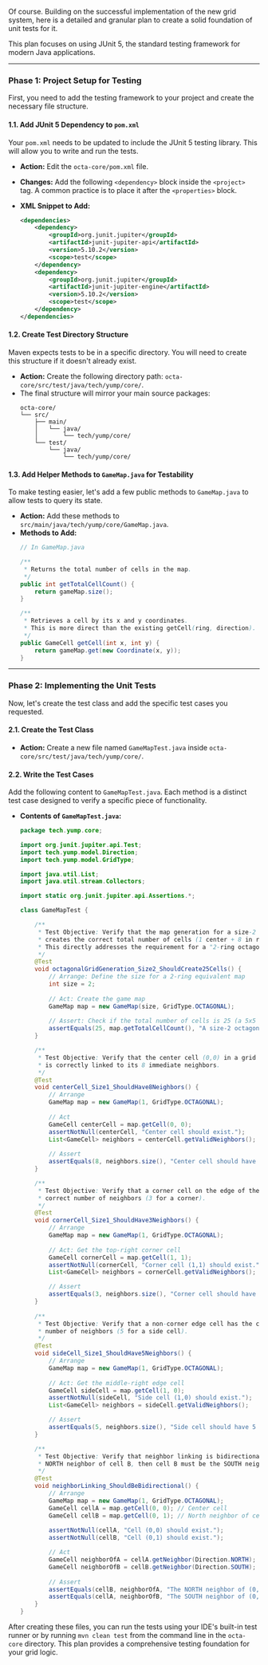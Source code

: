 Of course. Building on the successful implementation of the new grid system, here is a detailed and granular plan to create a solid foundation of unit tests for it.

This plan focuses on using JUnit 5, the standard testing framework for modern Java applications.

---
### Phase 1: Project Setup for Testing

First, you need to add the testing framework to your project and create the necessary file structure.

#### **1.1. Add JUnit 5 Dependency to `pom.xml`**
Your `pom.xml` needs to be updated to include the JUnit 5 testing library. This will allow you to write and run the tests.

* **Action:** Edit the `octa-core/pom.xml` file.
* **Changes:** Add the following `<dependency>` block inside the `<project>` tag. A common practice is to place it after the `<properties>` block.

* **XML Snippet to Add:**
    ```xml
    <dependencies>
        <dependency>
            <groupId>org.junit.jupiter</groupId>
            <artifactId>junit-jupiter-api</artifactId>
            <version>5.10.2</version>
            <scope>test</scope>
        </dependency>
        <dependency>
            <groupId>org.junit.jupiter</groupId>
            <artifactId>junit-jupiter-engine</artifactId>
            <version>5.10.2</version>
            <scope>test</scope>
        </dependency>
    </dependencies>
    ```

#### **1.2. Create Test Directory Structure**
Maven expects tests to be in a specific directory. You will need to create this structure if it doesn't already exist.

* **Action:** Create the following directory path: `octa-core/src/test/java/tech/yump/core/`.
* The final structure will mirror your main source packages:
    ```
    octa-core/
    └── src/
        ├── main/
        │   └── java/
        │       └── tech/yump/core/
        └── test/
            └── java/
                └── tech/yump/core/
    ```

#### **1.3. Add Helper Methods to `GameMap.java` for Testability**
To make testing easier, let's add a few public methods to `GameMap.java` to allow tests to query its state.

* **Action:** Add these methods to `src/main/java/tech/yump/core/GameMap.java`.
* **Methods to Add:**
    ```java
    // In GameMap.java
    
    /**
     * Returns the total number of cells in the map.
     */
    public int getTotalCellCount() {
        return gameMap.size();
    }

    /**
     * Retrieves a cell by its x and y coordinates.
     * This is more direct than the existing getCell(ring, direction).
     */
    public GameCell getCell(int x, int y) {
        return gameMap.get(new Coordinate(x, y));
    }
    ```

---
### Phase 2: Implementing the Unit Tests

Now, let's create the test class and add the specific test cases you requested.

#### **2.1. Create the Test Class**
* **Action:** Create a new file named `GameMapTest.java` inside `octa-core/src/test/java/tech/yump/core/`.

#### **2.2. Write the Test Cases**
Add the following content to `GameMapTest.java`. Each method is a distinct test case designed to verify a specific piece of functionality.

* **Contents of `GameMapTest.java`:**
    ```java
    package tech.yump.core;

    import org.junit.jupiter.api.Test;
    import tech.yump.model.Direction;
    import tech.yump.model.GridType;

    import java.util.List;
    import java.util.stream.Collectors;

    import static org.junit.jupiter.api.Assertions.*;

    class GameMapTest {

        /**
         * Test Objective: Verify that the map generation for a size-2 octagonal grid
         * creates the correct total number of cells (1 center + 8 in ring 1 + 16 in ring 2 = 25).
         * This directly addresses the requirement for a "2-ring octagon".
         */
        @Test
        void octagonalGridGeneration_Size2_ShouldCreate25Cells() {
            // Arrange: Define the size for a 2-ring equivalent map
            int size = 2;
            
            // Act: Create the game map
            GameMap map = new GameMap(size, GridType.OCTAGONAL);
            
            // Assert: Check if the total number of cells is 25 (a 5x5 grid)
            assertEquals(25, map.getTotalCellCount(), "A size-2 octagonal map should have 25 cells.");
        }

        /**
         * Test Objective: Verify that the center cell (0,0) in a grid of size >= 1
         * is correctly linked to its 8 immediate neighbors.
         */
        @Test
        void centerCell_Size1_ShouldHave8Neighbors() {
            // Arrange
            GameMap map = new GameMap(1, GridType.OCTAGONAL);
            
            // Act
            GameCell centerCell = map.getCell(0, 0);
            assertNotNull(centerCell, "Center cell should exist.");
            List<GameCell> neighbors = centerCell.getValidNeighbors();
            
            // Assert
            assertEquals(8, neighbors.size(), "Center cell should have 8 neighbors.");
        }

        /**
         * Test Objective: Verify that a corner cell on the edge of the map has the
         * correct number of neighbors (3 for a corner).
         */
        @Test
        void cornerCell_Size1_ShouldHave3Neighbors() {
            // Arrange
            GameMap map = new GameMap(1, GridType.OCTAGONAL);
            
            // Act: Get the top-right corner cell
            GameCell cornerCell = map.getCell(1, 1);
            assertNotNull(cornerCell, "Corner cell (1,1) should exist.");
            List<GameCell> neighbors = cornerCell.getValidNeighbors();

            // Assert
            assertEquals(3, neighbors.size(), "Corner cell should have 3 neighbors.");
        }
        
        /**
         * Test Objective: Verify that a non-corner edge cell has the correct
         * number of neighbors (5 for a side cell).
         */
        @Test
        void sideCell_Size1_ShouldHave5Neighbors() {
            // Arrange
            GameMap map = new GameMap(1, GridType.OCTAGONAL);
            
            // Act: Get the middle-right edge cell
            GameCell sideCell = map.getCell(1, 0);
            assertNotNull(sideCell, "Side cell (1,0) should exist.");
            List<GameCell> neighbors = sideCell.getValidNeighbors();

            // Assert
            assertEquals(5, neighbors.size(), "Side cell should have 5 neighbors.");
        }

        /**
         * Test Objective: Verify that neighbor linking is bidirectional. If cell A is the
         * NORTH neighbor of cell B, then cell B must be the SOUTH neighbor of cell A.
         */
        @Test
        void neighborLinking_ShouldBeBidirectional() {
            // Arrange
            GameMap map = new GameMap(1, GridType.OCTAGONAL);
            GameCell cellA = map.getCell(0, 0); // Center cell
            GameCell cellB = map.getCell(0, 1); // North neighbor of center
            
            assertNotNull(cellA, "Cell (0,0) should exist.");
            assertNotNull(cellB, "Cell (0,1) should exist.");

            // Act
            GameCell neighborOfA = cellA.getNeighbor(Direction.NORTH);
            GameCell neighborOfB = cellB.getNeighbor(Direction.SOUTH);
            
            // Assert
            assertEquals(cellB, neighborOfA, "The NORTH neighbor of (0,0) should be (0,1).");
            assertEquals(cellA, neighborOfB, "The SOUTH neighbor of (0,1) should be (0,0).");
        }
    }
    ```

After creating these files, you can run the tests using your IDE's built-in test runner or by running `mvn clean test` from the command line in the `octa-core` directory. This plan provides a comprehensive testing foundation for your grid logic.